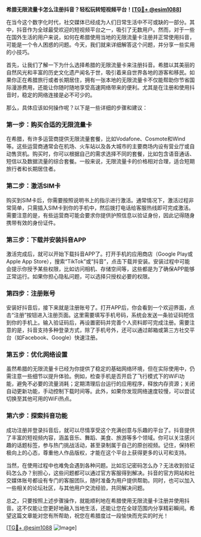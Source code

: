 **希腊无限流量卡怎么注册抖音？轻松玩转短视频平台！[[TG💪+ @esim1088](https://t.me/s/esim1088)]**

在当今这个数字化时代，社交媒体已经成为人们日常生活中不可或缺的一部分。其中，抖音作为全球最受欢迎的短视频平台之一，吸引了无数用户。然而，对于一些在国外生活的用户来说，如何在希腊使用当地的无限流量卡注册并正常使用抖音，可能是一个令人困惑的问题。今天，我们就来详细解答这个问题，并分享一些实用的小技巧。

首先，让我们了解一下为什么选择希腊的无限流量卡来注册抖音。希腊以其美丽的自然风光和丰富的历史文化遗产闻名于世，吸引着来自世界各地的游客和移民。如果你正在希腊旅行或者长期居住，拥有一张本地的无限流量卡不仅能帮助你节省国际漫游费用，还能让你随时随地享受高速网络带来的便利。尤其是在注册和使用抖音时，稳定的网络连接是必不可少的。

那么，具体应该如何操作呢？以下是一些详细的步骤和建议：

### 第一步：购买合适的无限流量卡

在希腊，有许多运营商提供无限流量套餐，比如Vodafone、Cosmote和Wind等。这些运营商通常会在机场、火车站以及各大城市的主要商场内设有营业厅或自动售货机。购买时，你可以根据自己的需求选择不同的套餐，比如包含语音通话、短信以及数据流量的综合套餐。一般来说，无限流量卡的价格相对合理，适合短期旅行者和长期居住者。

### 第二步：激活SIM卡

购买到SIM卡后，你需要按照说明书上的指示进行激活。通常情况下，激活过程非常简单，只需插入SIM卡到你的手机中，然后拨打电话给客服热线即可完成激活。需要注意的是，有些运营商可能会要求你提供护照信息以验证身份，因此记得随身携带有效的身份证件。

### 第三步：下载并安装抖音APP

激活完成后，就可以开始下载抖音APP了。打开手机的应用商店（Google Play或Apple App Store），搜索“TikTok”或“抖音”，点击下载并安装。安装过程中可能会提示你授予某些权限，比如访问相机、存储空间等，这些都是为了确保APP能够正常运行。如果你担心隐私问题，可以选择只授权必要的权限。

### 第四步：注册账号

安装好抖音后，接下来就是注册账号了。打开APP后，你会看到一个欢迎界面，点击“注册”按钮进入注册页面。这里需要填写手机号码，系统会发送一条验证码短信到你的手机上。输入验证码后，再设置密码并完善个人资料即可完成注册。需要注意的是，抖音支持多种登录方式，除了手机号外，还可以通过邮箱或第三方社交平台（如Facebook、Google）快速注册。

### 第五步：优化网络设置

虽然希腊的无限流量卡已经为你提供了稳定的基础网络环境，但在实际使用中，仍需注意一些细节以提升体验。例如，检查手机是否开启了飞行模式下的WiFi功能，避免不必要的流量消耗；定期清理后台运行的应用程序，释放内存资源；关闭自动更新功能，手动控制下载时间等。此外，如果你发现网络速度较慢，可以尝试切换至其他可用的WiFi热点。

### 第六步：探索抖音功能

成功注册并登录抖音后，就可以尽情享受这个充满创意与乐趣的平台了。抖音提供了丰富的短视频内容，涵盖音乐、舞蹈、美食、旅游等多个领域。你可以关注感兴趣的话题标签，参与热门挑战活动，甚至录制属于自己的原创视频。记住，保持积极向上的心态，尊重他人作品版权，才能在这个平台上获得更多的认可和支持。

当然，在使用过程中也难免会遇到各种问题。比如忘记密码怎么办？无法收到验证码怎么办？别担心，这些问题都可以通过官方客服得到解决。抖音的官方网站和社交媒体账号都设有专门的客服团队，随时准备为用户提供帮助。同时，也可以加入一些相关的论坛社区，与其他用户交流经验，共同解决问题。

总之，只要按照上述步骤操作，就能顺利地在希腊使用无限流量卡注册并使用抖音。这不仅能让您更好地融入当地生活，还能让您在全球范围内分享精彩瞬间。希望这篇文章能对您有所帮助，祝您在希腊度过一段愉快而充实的时光！

[[TG💪+ @esim1088](https://t.me/s/esim1088) ![Image](https://i.postimg.cc/4NQfJmqS/Snipaste-2025-05-13-00-14-12.png)]